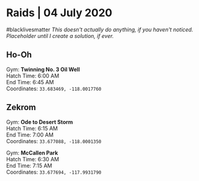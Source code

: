 # Raids | 04 July 2020
#blacklivesmatter
*This doesn't actually do anything, if you haven't noticed. Placeholder until I create a solution, if ever.*

## Ho-Oh

Gym: **Twinning No. 3 Oil Well**<br/>
Hatch Time: 6:00 AM<br/>
End Time: 6:45 AM<br/>
Coordinates: ``33.683469, -118.0017760``


## Zekrom

Gym: **Ode to Desert Storm**<br/>
Hatch Time: 6:15 AM<br/>
End Time: 7:00 AM<br/>
Coordinates: ``33.677088, -118.0001350``

Gym: **McCallen Park**<br/>
Hatch Time: 6:30 AM<br/>
End Time: 7:15 AM<br/>
Coordinates: ``33.677694, -117.9931790``
